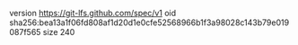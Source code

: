 version https://git-lfs.github.com/spec/v1
oid sha256:bea13a1f06fd808af1d20d1e0cfe52568966b1f3a98028c143b79e019087f565
size 240
